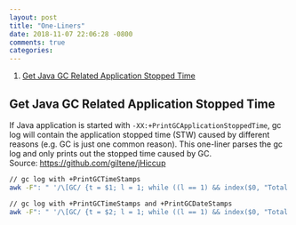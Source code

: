 ```yaml
---
layout: post
title: "One-Liners"
date: 2018-11-07 22:06:28 -0800
comments: true
categories: 
---
```


1. [Get Java GC Related Application Stopped Time](#get_java_gc_stw_time)
<!-- more -->

## <a id="get_java_gc_stw_time"></a>Get Java GC Related Application Stopped Time
If Java application is started with `-XX:+PrintGCApplicationStoppedTime`, gc log will contain the application stopped time (STW) caused by different reasons (e.g. GC is just one common reason). This one-liner parses the gc log and only prints out the stopped time caused by GC. <br/>
Source: https://github.com/giltene/jHiccup
``` Bash
// gc log with +PrintGCTimeStamps
awk -F": " '/\[GC/ {t = $1; l = 1; while ((l == 1) && index($0, "Total time") == 0) { l = getline; } if (l == 1) {print t*1000.0, $3*1000.0;}}' gc.log

// gc log with +PrintGCTimeStamps and +PrintGCDateStamps
awk -F": " '/\[GC/ {t = $2; l = 1; while ((l == 1) && index($0, "Total time") == 0) { l = getline; } if (l == 1) {print t*1000.0, $4*1000.0;}}' gc.log
```
